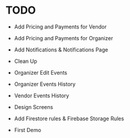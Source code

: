 # TODO

- Add Pricing and Payments for Vendor
- Add Pricing and Payments for Organizer
- Add Notifications & Notifications Page
- Clean Up

- Organizer Edit Events
- Organizer Events History
- Vendor Events History
- Design Screens
- Add Firestore rules & Firebase Storage Rules
- First Demo
